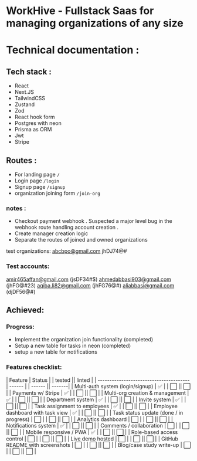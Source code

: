 # WorkHive - Fullstack Saas for managing organizations of any size

# Technical documentation :

## Tech stack :
- React 
- Next.JS
- TailwindCSS
- Zustand
- Zod
- React hook form
- Postgres with neon
- Prisma as ORM
- Jwt
- Stripe

## Routes :
- For landing page `/`
- Login page `/login`
- Signup page `/signup`
- organization joining form `/join-org`


### notes :
- Checkout payment webhook . Suspected a major level bug in the webhook route handling account creation .
- Create manager creation logic 
- Separate the routes of joined and owned organizations

test organizations:
abcbpo@gmail.com  jhDJ74@#

### Test accounts:

amir465affan@gmail.com (jsDF34#$)
ahmedabbasi903@gmail.com (jhFG@#23)
aqiba.li82@gmail.com (jhFG76@#)
aliabbasi@gmail.com (djDF56@#)

## Achieved:

### **Progress**:
- Implement the organization join functionality (completed)
- Setup a new table for tasks in neon (completed)
- setup a new table for notifications

### **Features checklist**:

| Feature                                 | Status | | tested || linted |
| --------------------------------------- | ------ | | ------ || -------|
| Multi-auth system (login/signup)        | ✅     | | ⬜    || ⬜     |
| Payments w/ Stripe                      | ✅     | | ⬜    || ⬜     |
| Multi-org creation & management         | ✅     | | ⬜    || ⬜     |
| Department system                       | ✅     | | ⬜    || ⬜     |
| Invite system                           | ✅     | | ⬜    || ⬜     |
| Task assignment to employees            | ✅     | | ⬜    || ⬜     |
| Employee dashboard with task view       | ✅     | | ⬜    || ⬜     |
| Task status update (done / in progress) | ⬜     | | ⬜    || ⬜     |
| Analytics dashboard                     | ⬜     | | ⬜    || ⬜     |
| Notifications system                    | ✅     | | ⬜    || ⬜     |
| Comments / collaboration                | ⬜     | | ⬜    || ⬜     |
| Mobile responsive / PWA                 | ✅     | | ⬜    || ⬜     |
| Role-based access control               | ⬜     | | ⬜    || ⬜     |
| Live demo hosted                        | ⬜     | | ⬜    || ⬜     |
| GitHub README with screenshots          | ⬜     | | ⬜    || ⬜     |
| Blog/case study write-up                | ⬜     | | ⬜    || ⬜     |
